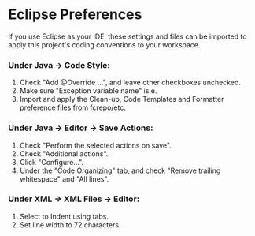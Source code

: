 # Eclipse Preferences

If you use Eclipse as your IDE, these settings and files can be imported to apply
this project's coding conventions to your workspace.

### Under Java -> Code Style:

1. Check "Add @Override ...", and leave other checkboxes unchecked.
1. Make sure "Exception variable name" is e.
1. Import and apply the Clean-up, Code Templates and Formatter preference files from fcrepo/etc.

### Under Java -> Editor -> Save Actions:

1. Check "Perform the selected actions on save".
1. Check "Additional actions".
1. Click "Configure...".
1. Under the "Code Organizing" tab, and check "Remove trailing whitespace" and "All lines".

### Under XML -> XML Files -> Editor:

1. Select to Indent using tabs.
1. Set line width to 72 characters.



